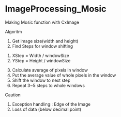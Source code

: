 # ImageProcessing_Mosic
Making Mosic function with CxImage

Algoritm
1. Get image size(width and height)
2. Find Steps for window shifting
  1) XStep = Width / windowSize
  2) YStep = Height / windowSize
3. Calculate average of pixels in window
4. Put the average value of whole pixels in the window
5. Shift the window to next step
6. Repeat 3~5 steps to whole windows

Caution
1. Exception handling : Edge of the Image
2. Loss of data (below decimal point)
